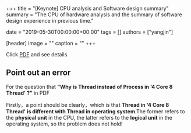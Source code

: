 +++
title = "[Keynote] CPU analysis and Software design summary"
summary = "The CPU of hardware analysis and the summary of software design experience in previous time."

date = "2019-05-30T00:00:00+00:00"
tags = []
authors = ["yangjin"]

[header]
image = ""
caption = ""
+++

Click [PDF](https://eyrie.coden.hk/api/space?path=/c422/weekly-keynote/2019-5-31-yangjin/5.30工作室分享会.pdf) and see details.

## Point out an error

For the question that **"Why is Thread instead of Process in ‘4 Core 8 Thread' ?”** in PDF

Firstly，a point should be clearly，which is that **Thread in '4 Core 8 Thread' is different with Thread in operating system**.The former refers to the **physical unit** in the CPU, the latter refers to the **logical unit** in the operating system, so the problem does not hold!
